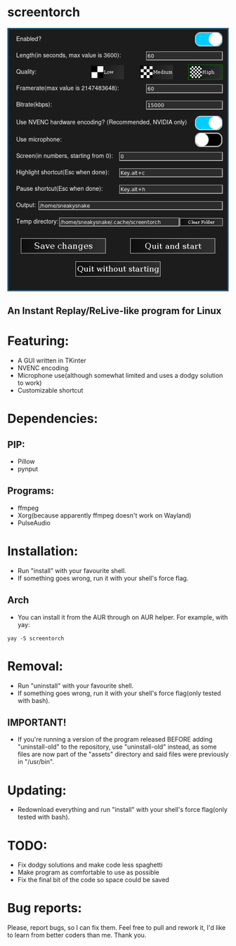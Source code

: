 # screentorch
![](assets/demo.png)
## An Instant Replay/ReLive-like program for Linux

# Featuring:
- A GUI written in TKinter
- NVENC encoding
- Microphone use(although somewhat limited and uses a dodgy solution to work)
- Customizable shortcut

# Dependencies:
## PIP:
- Pillow
- pynput
## Programs:
- ffmpeg
- Xorg(because apparently ffmpeg doesn't work on Wayland)
- PulseAudio

# Installation:
- Run "install" with your favourite shell.
- If something goes wrong, run it with your shell's force flag.
## Arch
- You can install it from the AUR through on AUR helper. For example, with yay:
```
yay -S screentorch
```

# Removal:
- Run "uninstall" with your favourite shell.
- If something goes wrong, run it with your shell's force flag(only tested with bash).
## IMPORTANT!
- If you're running a version of the program released BEFORE adding "uninstall-old" to the repository, use "uninstall-old" instead, as some files are now part of the "assets" directory and said files were previously in "/usr/bin".

# Updating:
- Redownload everything and run "install" with your shell's force flag(only tested with bash).

# TODO:
- Fix dodgy solutions and make code less spaghetti
- Make program as comfortable to use as possible
- Fix the final bit of the code so space could be saved

# Bug reports:
Please, report bugs, so I can fix them. Feel free to pull and rework it, I'd like to learn from better coders than me. Thank you.
